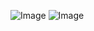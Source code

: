 
![Image](https://github.com/user-attachments/assets/218fd088-8618-40b5-bda1-173a31730476)
![Image](https://github.com/user-attachments/assets/9c8056e8-de83-4363-89c6-48207a0e3492)
